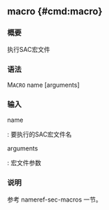 ## macro {#cmd:macro}

### 概要

执行SAC宏文件

### 语法

M`ACRO` name \[arguments\]

### 输入

name

:   要执行的SAC宏文件名

arguments

:   宏文件参数

### 说明

参考 nameref-sec-macros 一节。
